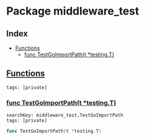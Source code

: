# Package middleware_test

## Index

* [Functions](#func)
    * [func TestGoImportPath(t *testing.T)](#TestGoImportPath)


## <a id="func" href="#func">Functions</a>

```
tags: [private]
```

### <a id="TestGoImportPath" href="#TestGoImportPath">func TestGoImportPath(t *testing.T)</a>

```
searchKey: middleware_test.TestGoImportPath
tags: [private]
```

```Go
func TestGoImportPath(t *testing.T)
```

